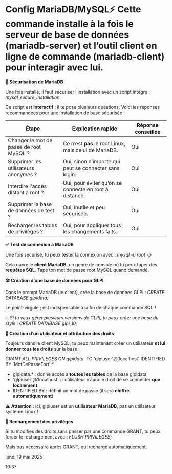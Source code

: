 # Config MariaDB/MySQL⚡️ Cette commande installe à la fois le **serveur de base de données** (mariadb-server) et l’outil **client en ligne de commande** (mariadb-client) pour interagir avec lui.

**🔐 Sécurisation de MariaDB**

Une fois installé, il faut sécuriser l’installation avec un script intégré : *mysql_secure_installation*

Ce script est **interactif** : il te pose plusieurs questions. Voici les réponses recommandées pour une installation de base sécurisée :

| **Étape** | **Explication rapide** | **Réponse conseillée** |
|----|----|----|
| Changer le mot de passe de root MySQL ? | Ce n’est **pas** le root Linux, mais celui de MariaDB. | Oui |
| Supprimer les utilisateurs anonymes ? | Oui, sinon n’importe qui peut se connecter sans login. | Oui |
| Interdire l'accès distant à root ? | Oui, pour éviter qu’on se connecte en root à distance. | Oui |
| Supprimer la base de données de test ? | Oui, inutile et peu sécurisée. | Oui |
| Recharger les tables de privilèges ? | Oui, pour appliquer tous les changements faits. | Oui |



**✅ Test de connexion à MariaDB**

Une fois sécurisé, tu peux tester la connexion avec : *mysql -u root -p*

Cela ouvre le **client MariaDB**, un genre de console où tu peux taper des **requêtes SQL**. Tape ton mot de passe root MySQL quand demandé.



**🛠️ Création d’une base de données pour GLPI**

Dans le prompt MariaDB (le client), crée la base de données GLPI : *CREATE DATABASE glpidata;*

Le point-virgule ; est indispensable à la fin de chaque commande SQL !

💡 *Si tu veux gérer plusieurs versions de GLPI, tu peux créer une base du style :* *CREATE DATABASE glpi_10;*



**👤 Création d’un utilisateur et attribution des droits**

Toujours dans le client MySQL, tu peux maintenant créer un utilisateur **et lui donner tous les droits** sur la base :

*GRANT ALL PRIVILEGES ON glpidata.* TO 'glpiuser'@'localhost' IDENTIFIED BY 'MotDePasseFort';*

- glpidata.* : donne accès à **toutes les tables** de la base glpidata
- 'glpiuser'@'localhost' : l’utilisateur n’aura le droit de se connecter **que localement**
- IDENTIFIED BY : définit un mot de passe (il sera **chiffré automatiquement**)

⚠️ **Attention** : ici, glpiuser est un **utilisateur MariaDB**, pas un utilisateur système Linux !



**🔄 Rechargement des privilèges**

Si tu modifies des droits sans passer par une commande GRANT, tu peux forcer le rechargement avec : *FLUSH PRIVILEGES;*

Mais pas nécessaire après GRANT, qui recharge automatiquement.

lundi 19 mai 2025

10:37

